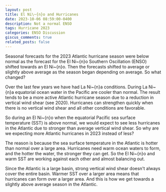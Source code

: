 ```yaml
---
layout: post
title: El Ni\~{n}o and Hurricanes
date: 2023-10-06 08:59:00-0400
description: Not a normal ENSO
tags: Hurricane 2023 
categories: ENSO Discussion 
giscus_comments: true
related_posts: false
---
```


Seasonal forecasts for the 2023 Atlantic hurricane season were below normal as the forecast for the El Ni\~{n}o Southern Oscillation (ENSO) shifted towards an El Ni\~{n}o. Then the forecasts shifted to average or slightly above average as the season began depending on average. So what changed?

Over the last few years we have had La Ni\~{n}a conditions. During La Ni\~{n}a equatorial ocean water in the Pacific are cooler than normal. The result tends to be a more active Atlantic hurricane season due to a reduction in vertical wind shear (see 2020). Hurricanes can strengthen quickly when there is no vertical wind shear and all other conditions are favorable. 

So during an El Ni\~{n}o when the equatorial Pacific sea surface temperature (SST) is above normal, we would expect to see less hurricanes in the Atlantic due to stronger than average vertical wind shear. So why are we expecting more Atlantic hurricanes in 2023 instead of less?

The reason is because the sea surface temperature in the Atlantic is hotter than normal over a large area. Hurricanes need warm ocean waters to form, and the hotter the water, the stronger they can get. So the El Ni\~{n}o and warm SST are working against each other and almost balancing out.

Since the Atlantic is a large basin, strong vertical wind shear doesn't always cover the entire basin. Warmer SST over a larger area means that hurricanes can form over a larger area. And this is how we get towards a slightly above average season in the Atlantic.

    




